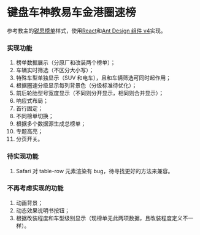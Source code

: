 # 键盘车神教易车金港圈速榜

参考教主的[锐思榜单](https://kbracer.github.io/)样式，使用[React](https://github.com/facebook/react/)和[Ant Design 组件 v4](https://github.com/ant-design/ant-design/)实现。

### 实现功能

1. 榜单数据展示（分原厂和改装两个榜单）；
2. 车辆实时筛选（不区分大小写）；
3. 特殊车型单独显示（SUV 和电车），且和车辆筛选可同时起作用；
4. 根据圈速分级显示每列背景色（分级标准待优化）；
5. 前后轮胎型号宽度显示（不同则分开显示，相同则合并显示）；
6. 响应式布局；
7. 首行固定；
8. 不同榜单切换；
9. 根据多个数据源生成总榜单；
10. 专题高亮；
11. 分页开关。

### 待实现功能

1. Safari 对 table-row 元素渲染有 bug，待寻找更好的方法来兼容。

### 不再考虑实现的功能

1. 动画背景；
2. 动态效果说明书按钮；
3. 根据改装程度和车型级别显示（现榜单无此两项数据，且改装程度定义不一样）。
